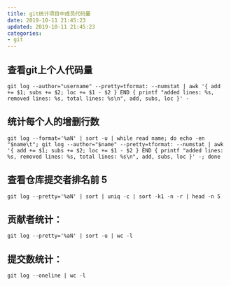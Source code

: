 ```yaml
---
title: git统计项目中成员代码量
date: 2019-10-11 21:45:23
updated: 2019-10-11 21:45:23
categories:
- git
---
```


## 查看git上个人代码量

```
git log --author="username" --pretty=tformat: --numstat | awk '{ add += $1; subs += $2; loc += $1 - $2 } END { printf "added lines: %s, removed lines: %s, total lines: %s\n", add, subs, loc }' -
```

## 统计每个人的增删行数

```
git log --format='%aN' | sort -u | while read name; do echo -en "$name\t"; git log --author="$name" --pretty=tformat: --numstat | awk '{ add += $1; subs += $2; loc += $1 - $2 } END { printf "added lines: %s, removed lines: %s, total lines: %s\n", add, subs, loc }' -; done
```

## 查看仓库提交者排名前 5

```
git log --pretty='%aN' | sort | uniq -c | sort -k1 -n -r | head -n 5
```

## 贡献者统计：

```
git log --pretty='%aN' | sort -u | wc -l
```

## 提交数统计：

```
git log --oneline | wc -l
```

